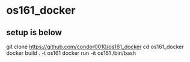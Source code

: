 # os161_docker
## setup is below

git clone https://github.com/condor0010/os161_docker
cd os161_docker
docker build . -t os161
docker run -it os161 /bin/bash
